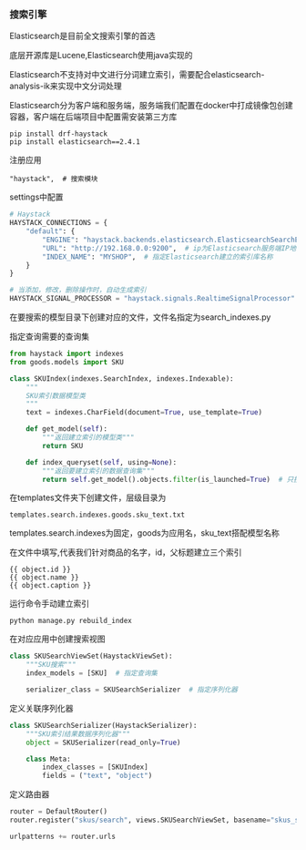 ### 搜索引擎

Elasticsearch是目前全文搜索引擎的首选

底层开源库是Lucene,Elasticsearch使用java实现的

Elasticsearch不支持对中文进行分词建立索引，需要配合elasticsearch-analysis-ik来实现中文分词处理

Elasticsearch分为客户端和服务端，服务端我们配置在docker中打成镜像包创建容器，客户端在后端项目中配置需安装第三方库

```
pip install drf-haystack
pip install elasticsearch==2.4.1
```

注册应用

```
"haystack",  # 搜索模块
```

settings中配置

```python
# Haystack
HAYSTACK_CONNECTIONS = {
    "default": {
        "ENGINE": "haystack.backends.elasticsearch.ElasticsearchSearchEngine",
        "URL": "http://192.168.0.0:9200",  # ip为Elasticsearch服务端IP地址，9200是Elasticsearch的默认端口号
        "INDEX_NAME": "MYSHOP",  # 指定Elasticsearch建立的索引库名称
    }
}

# 当添加，修改，删除操作时，自动生成索引
HAYSTACK_SIGNAL_PROCESSOR = "haystack.signals.RealtimeSignalProcessor"
```

在要搜索的模型目录下创建对应的文件，文件名指定为search_indexes.py

指定查询需要的查询集

```python
from haystack import indexes
from goods.models import SKU

class SKUIndex(indexes.SearchIndex, indexes.Indexable):
    """
    SKU索引数据模型类
    """
    text = indexes.CharField(document=True, use_template=True)

    def get_model(self):
        """返回建立索引的模型类"""
        return SKU

    def index_queryset(self, using=None):
        """返回要建立索引的数据查询集"""
        return self.get_model().objects.filter(is_launched=True)  # 只搜索商家的商品
```

在templates文件夹下创建文件，层级目录为

```
templates.search.indexes.goods.sku_text.txt
```

templates.search.indexes为固定，goods为应用名，sku_text搭配模型名称

在文件中填写,代表我们针对商品的名字，id，父标题建立三个索引

```
{{ object.id }}
{{ object.name }}
{{ object.caption }}
```

运行命令手动建立索引

```
python manage.py rebuild_index
```

在对应应用中创建搜索视图

```python
class SKUSearchViewSet(HaystackViewSet):
    """SKU搜索"""
    index_models = [SKU]  # 指定查询集

    serializer_class = SKUSearchSerializer  # 指定序列化器
```

定义关联序列化器

```python
class SKUSearchSerializer(HaystackSerializer):
    """SKU索引结果数据序列化器"""
    object = SKUSerializer(read_only=True)

    class Meta:
        index_classes = [SKUIndex]
        fields = ("text", "object")
```

定义路由器

```python
router = DefaultRouter()
router.register("skus/search", views.SKUSearchViewSet, basename="skus_search")

urlpatterns += router.urls
```

